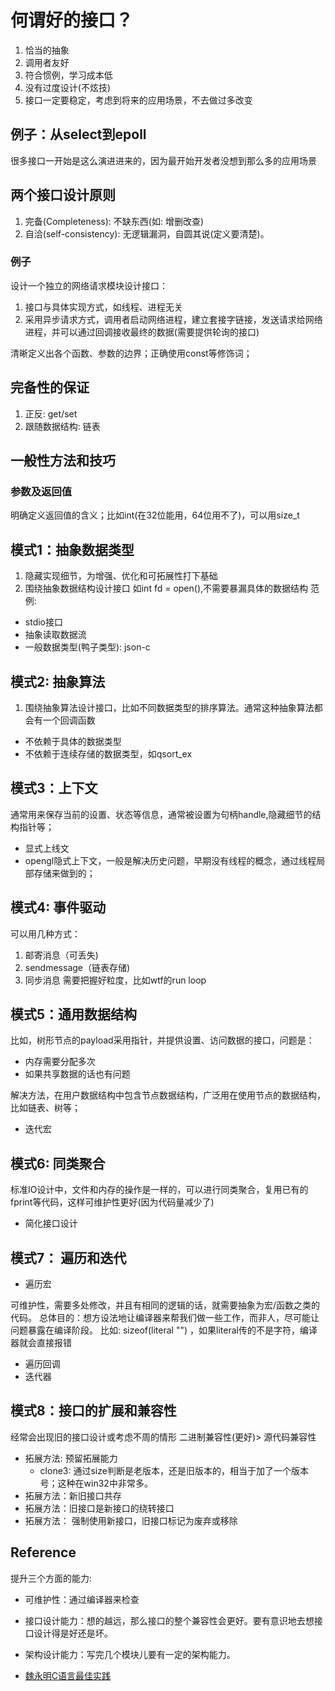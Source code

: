 # 何谓好的接口？
1. 恰当的抽象
2. 调用者友好
3. 符合惯例，学习成本低
4. 没有过度设计(不炫技)
5. 接口一定要稳定，考虑到将来的应用场景，不去做过多改变

## 例子：从select到epoll
很多接口一开始是这么演进进来的，因为最开始开发者没想到那么多的应用场景

## 两个接口设计原则
1. 完备(Completeness): 不缺东西(如: 增删改查)
2. 自洽(self-consistency): 无逻辑漏洞，自圆其说(定义要清楚)。

### 例子
设计一个独立的网络请求模块设计接口：
1. 接口与具体实现方式，如线程、进程无关
2. 采用异步请求方式，调用者启动网络进程，建立套接字链接，发送请求给网络进程，并可以通过回调接收最终的数据(需要提供轮询的接口)

清晰定义出各个函数、参数的边界；正确使用const等修饰词；

## 完备性的保证
1. 正反: get/set
2. 跟随数据结构: 链表

## 一般性方法和技巧
### 参数及返回值
明确定义返回值的含义；比如int(在32位能用，64位用不了)，可以用size_t

## 模式1：抽象数据类型
1. 隐藏实现细节，为增强、优化和可拓展性打下基础
2. 围绕抽象数据结构设计接口
如int fd = open(),不需要暴漏具体的数据结构
范例: 
- stdio接口
- 抽象读取数据流
- 一般数据类型(鸭子类型): json-c

## 模式2: 抽象算法
1. 围绕抽象算法设计接口，比如不同数据类型的排序算法。通常这种抽象算法都会有一个回调函数
- 不依赖于具体的数据类型
- 不依赖于连续存储的数据类型，如qsort_ex

## 模式3：上下文
通常用来保存当前的设置、状态等信息，通常被设置为句柄handle,隐藏细节的结构指针等；
- 显式上线文
- opengl隐式上下文，一般是解决历史问题，早期没有线程的概念，通过线程局部存储来做到的；

## 模式4: 事件驱动
可以用几种方式：
1. 邮寄消息（可丢失)
2. sendmessage（链表存储)
3. 同步消息
需要把握好粒度，比如wtf的run loop

## 模式5：通用数据结构
比如，树形节点的payload采用指针，并提供设置、访问数据的接口，问题是：
- 内存需要分配多次
- 如果共享数据的话也有问题

解决方法，在用户数据结构中包含节点数据结构，广泛用在使用节点的数据结构，比如链表、树等；
- 迭代宏

## 模式6: 同类聚合
标准IO设计中，文件和内存的操作是一样的，可以进行同类聚合，复用已有的fprint等代码，这样可维护性更好(因为代码量减少了)

- 简化接口设计

## 模式7： 遍历和迭代
- 遍历宏

可维护性，需要多处修改，并且有相同的逻辑的话，就需要抽象为宏/函数之类的代码。
总体目的：想方设法地让编译器来帮我们做一些工作，而非人，尽可能让问题暴露在编译阶段。
比如: sizeof(literal "") ，如果literal传的不是字符，编译器就会直接报错
- 遍历回调
- 迭代器

## 模式8：接口的扩展和兼容性
经常会出现旧的接口设计或考虑不周的情形
二进制兼容性(更好)> 源代码兼容性
- 拓展方法: 预留拓展能力
    - clone3: 通过size判断是老版本，还是旧版本的，相当于加了一个版本号；这种在win32中非常多。
- 拓展方法：新旧接口共存
- 拓展方法：旧接口是新接口的绕转接口
- 拓展方法： 强制使用新接口，旧接口标记为废弃或移除


## Reference
提升三个方面的能力:
- 可维护性：通过编译器来检查
- 接口设计能力：想的越远，那么接口的整个兼容性会更好。要有意识地去想接口设计得是好还是坏。
- 架构设计能力：写完几个模块儿要有一定的架构能力。

- [魏永明C语言最佳实践](https://courses.fmsoft.cn/best-practices-of-c/index.html#/0/1)

